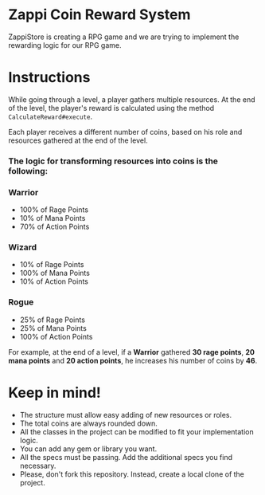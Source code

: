 Zappi Coin Reward System
========================

ZappiStore is creating a RPG game and we are trying to implement the rewarding logic for our RPG game.


# Instructions
While going through a level, a player gathers multiple resources. At the end of the level, the player's reward is calculated using the method ```CalculateReward#execute```.

Each player receives a different number of coins, based on his role and resources gathered at the end of the level.

### The logic for transforming resources into coins is the following:

### Warrior
* 100% of Rage Points
* 10% of Mana Points
* 70% of Action Points

### Wizard
* 10% of Rage Points
* 100% of Mana Points
* 10% of Action Points

### Rogue
* 25% of Rage Points
* 25% of Mana Points
* 100% of Action Points

For example, at the end of a level, if a **Warrior** gathered **30 rage points**, **20 mana points** and **20 action points**, he increases his number of coins by **46**. 

# Keep in mind!

* The structure must allow easy adding of new resources or roles.
* The total coins are always rounded down.
* All the classes in the project can be modified to fit your implementation logic.
* You can add any gem or library you want.
* All the specs must be passing. Add the additional specs you find necessary.
* Please, don't fork this repository. Instead, create a local clone of the project.
